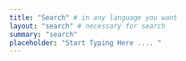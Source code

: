 ```yaml
---
title: "Search" # in any language you want
layout: "search" # necessary for search
summary: "search"
placeholder: "Start Typing Here .... "
---
```


